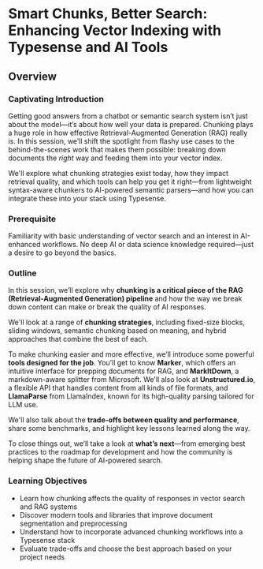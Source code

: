 # Smart Chunks, Better Search: Enhancing Vector Indexing with Typesense and AI Tools

## Overview 

### Captivating Introduction

Getting good answers from a chatbot or semantic search system isn’t just about the model—it’s about how well your data is prepared. Chunking plays a huge role in how effective Retrieval-Augmented Generation (RAG) really is. In this session, we’ll shift the spotlight from flashy use cases to the behind-the-scenes work that makes them possible: breaking down documents the *right* way and feeding them into your vector index.

We'll explore what chunking strategies exist today, how they impact retrieval quality, and which tools can help you get it right—from lightweight syntax-aware chunkers to AI-powered semantic parsers—and how you can integrate these into your stack using Typesense.

### Prerequisite

Familiarity with basic understanding of vector search and an interest in AI-enhanced workflows. No deep AI or data science knowledge required—just a desire to go beyond the basics.

### Outline

In this session, we’ll explore why **chunking is a critical piece of the RAG (Retrieval-Augmented Generation) pipeline** and how the way we break down content can make or break the quality of AI responses.

We'll look at a range of **chunking strategies**, including fixed-size blocks, sliding windows, semantic chunking based on meaning, and hybrid approaches that combine the best of each.

To make chunking easier and more effective, we’ll introduce some powerful **tools designed for the job**. You’ll get to know **Marker**, which offers an intuitive interface for prepping documents for RAG, and **MarkItDown**, a markdown-aware splitter from Microsoft. We'll also look at **Unstructured.io**, a flexible API that handles content from all kinds of file formats, and **LlamaParse** from LlamaIndex, known for its high-quality parsing tailored for LLM use.

We'll also talk about the **trade-offs between quality and performance**, share some benchmarks, and highlight key lessons learned along the way.

To close things out, we’ll take a look at **what’s next**—from emerging best practices to the roadmap for development and how the community is helping shape the future of AI-powered search.

### Learning Objectives

- Learn how chunking affects the quality of responses in vector search and RAG systems
- Discover modern tools and libraries that improve document segmentation and preprocessing
- Understand how to incorporate advanced chunking workflows into a Typesense stack
- Evaluate trade-offs and choose the best approach based on your project needs
